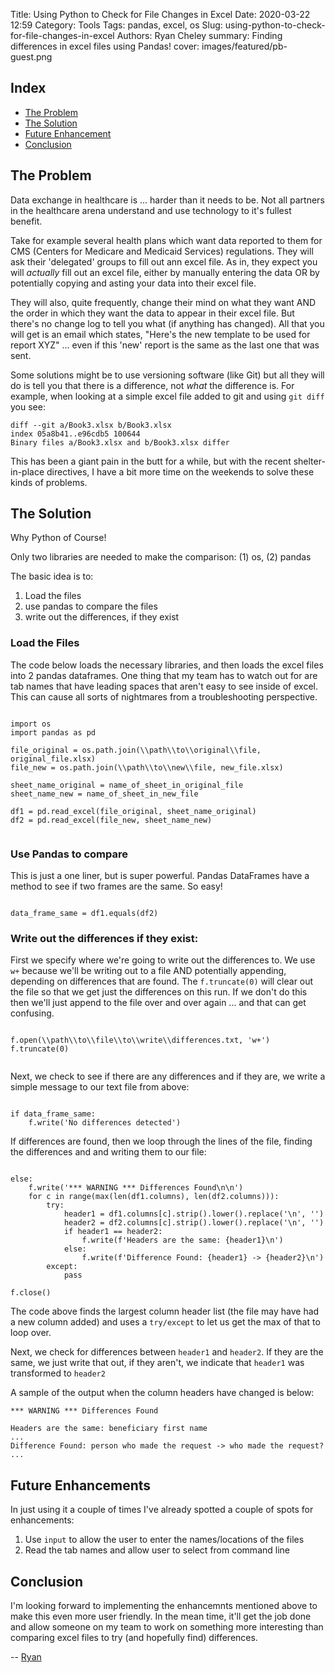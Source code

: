 Title: Using Python to Check for File Changes in Excel
Date: 2020-03-22 12:59
Category: Tools
Tags: pandas, excel, os
Slug: using-python-to-check-for-file-changes-in-excel
Authors: Ryan Cheley
summary: Finding differences in excel files using Pandas!
cover: images/featured/pb-guest.png


<!-- Indexes are always a good start! -->
## Index
* [The Problem](#problem)
* [The Solution](#solution)
* [Future Enhancement](#future)
* [Conclusion](#conclusion)
	
<a name="problem"></a>
## The Problem 

Data exchange in healthcare is ... harder than it needs to be. Not all partners in the healthcare arena understand and use technology to it's fullest benefit. 

Take for example several health plans which want data reported to them for CMS (Centers for Medicare and Medicaid Services) regulations. They will ask their 'delegated' groups to fill out ann excel file. As in, they expect you will *actually* fill out an excel file, either by manually entering the data OR by potentially copying and asting your data into their excel file. 

They will also, quite frequently, change their mind on what they want AND the order in which they want the data to appear in their excel file. But there's no change log to tell you what (if anything has changed). All that you will get is an email which states, "Here's the new template to be used for report XYZ" ... even if this 'new' report is the same as the last one that was sent. 

Some solutions might be to use versioning software (like Git) but all they will do is tell you that there is a difference, not *what* the difference is. For example, when looking at a simple excel file added to git and using `git diff` you see:

```
diff --git a/Book3.xlsx b/Book3.xlsx
index 05a8b41..e96cdb5 100644
Binary files a/Book3.xlsx and b/Book3.xlsx differ
```

This has been a giant pain in the butt for a while, but with the recent shelter-in-place directives, I have a bit more time on the weekends to solve these kinds of problems. 

<a name="solution"></a>
## The Solution

Why Python of Course! 

Only two libraries are needed to make the comparison: (1) os, (2) pandas

The basic idea is to:

1. Load the files
2. use pandas to compare the files
3. write out the differences, if they exist

### Load the Files

The code below loads the necessary libraries, and then loads the excel files into 2 pandas dataframes. One thing that my team has to watch out for are tab names that have leading spaces that aren't easy to see inside of excel. This can cause all sorts of nightmares from a troubleshooting perspective.

```

import os
import pandas as pd

file_original = os.path.join(\\path\\to\\original\\file, original_file.xlsx)
file_new = os.path.join(\\path\\to\\new\\file, new_file.xlsx)

sheet_name_original = name_of_sheet_in_original_file
sheet_name_new = name_of_sheet_in_new_file

df1 = pd.read_excel(file_original, sheet_name_original)
df2 = pd.read_excel(file_new, sheet_name_new)


```

### Use Pandas to compare

This is just a one liner, but is super powerful. Pandas DataFrames have a method to see if two frames are the same. So easy!

```

data_frame_same = df1.equals(df2)

```

### Write out the differences if they exist:


First we specify where we're going to write out the differences to. We use `w+` because we'll be writing out to a file AND potentially appending, depending on differences that are found. The `f.truncate(0)` will clear out the file so that we get just the differences on this run. If we don't do this then we'll just append to the file over and over again ... and that can get confusing.

```

f.open(\\path\\to\\file\\to\\write\\differences.txt, 'w+')
f.truncate(0)


```

Next, we check to see if there are any differences and if they are, we write a simple message to our text file from above:

```

if data_frame_same:
	f.write('No differences detected')

```

If differences are found, then we loop through the lines of the file, finding the differences and and writing them to our file:


```

else:
	f.write('*** WARNING *** Differences Found\n\n')
	for c in range(max(len(df1.columns), len(df2.columns))):
		try:
			header1 = df1.columns[c].strip().lower().replace('\n', '')
			header2 = df2.columns[c].strip().lower().replace('\n', '')
			if header1 == header2:
				f.write(f'Headers are the same: {header1}\n')
			else:
				f.write(f'Difference Found: {header1} -> {header2}\n')
		except:
			pass

f.close()

```

The code above finds the largest column header list (the file may have had a new column added) and uses a `try/except` to let us get the max of that to loop over. 

Next, we check for differences between `header1` and `header2`. If they are the same, we just write that out, if they aren't, we indicate that `header1` was transformed to `header2`

A sample of the output when the column headers have changed is below:

```
*** WARNING *** Differences Found

Headers are the same: beneficiary first name
...
Difference Found: person who made the request -> who made the request?
...

```

<a name="future"></a>
## Future Enhancements

In just using it a couple of times I've already spotted a couple of spots for enhancements:

1. Use `input` to allow the user to enter the names/locations of the files
2. Read the tab names and allow user to select from command line


<a name="conclusion"></a>
## Conclusion

I'm looking forward to implementing the enhancemnts mentioned above to make this even more user friendly. In the mean time, it'll get the job done and allow someone on my team to work on something more interesting than comparing excel files to try (and hopefully find) differences.

-- [Ryan](pages/guests.html#ryancheley)
